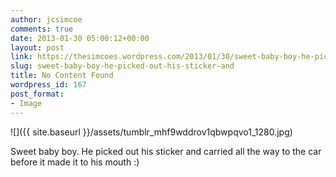 ```yaml
---
author: jcsimcoe
comments: true
date: 2013-01-30 05:00:12+00:00
layout: post
link: https://thesimcoes.wordpress.com/2013/01/30/sweet-baby-boy-he-picked-out-his-sticker-and/
slug: sweet-baby-boy-he-picked-out-his-sticker-and
title: No Content Found
wordpress_id: 167
post_format:
- Image
---
```


![]({{ site.baseurl }}/assets/tumblr_mhf9wddrov1qbwpqvo1_1280.jpg)

Sweet baby boy. He picked out his sticker and carried all the way to the car before it made it to his mouth :)
